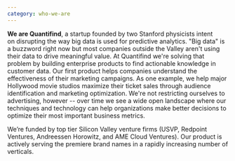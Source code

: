 ```yaml
---
category: who-we-are
---
```


**We are Quantifind**, a startup founded by two Stanford physicists intent on disrupting the way big data is used for predictive analytics. "Big data" is a buzzword right now but most companies outside the Valley aren't using their data to drive meaningful value. At Quantifind we're solving that problem by building enterprise products to find actionable knowledge in customer data. Our first product helps companies understand the effectiveness of their marketing campaigns. As one example, we help major Hollywood movie studios maximize their ticket sales through audience identification and marketing optimization. We're not restricting ourselves to advertising, however -- over time we see a wide open landscape where our techniques and technology can help organizations make better decisions to optimize their most important business metrics.

We’re funded by top tier Silicon Valley venture firms (USVP, Redpoint Ventures, Andreessen Horowitz, and AME Cloud Ventures). Our product is actively serving the premiere brand names in a rapidly increasing number of verticals.
